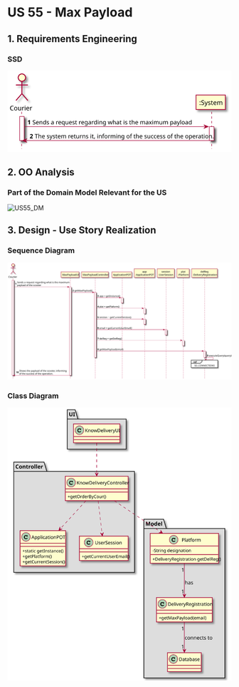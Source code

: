 # US 55 - Max Payload

## 1. Requirements Engineering

### SSD
![US55_SSD](US55_SSD.svg)

## 2. OO Analysis

### Part of the Domain Model Relevant for the US

![US55_DM](US55_DM.svg)

## 3. Design - Use Story Realization

###	Sequence Diagram

![US55_SD.svg](US55_SD.svg)


###	Class Diagram

![US55_CD.svg](US55_CD.svg)
